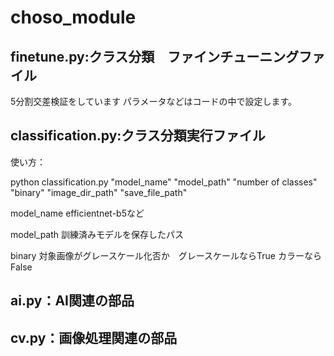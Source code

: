 # choso_module

## finetune.py:クラス分類　ファインチューニングファイル

5分割交差検証をしています
パラメータなどはコードの中で設定します。

## classification.py:クラス分類実行ファイル

使い方：

python classification.py "model_name" "model_path" "number of classes" "binary" "image_dir_path" "save_file_path"

model_name efficientnet-b5など

model_path 訓練済みモデルを保存したパス

binary 対象画像がグレースケール化否か　グレースケールならTrue カラーならFalse


## ai.py：AI関連の部品
## cv.py：画像処理関連の部品
